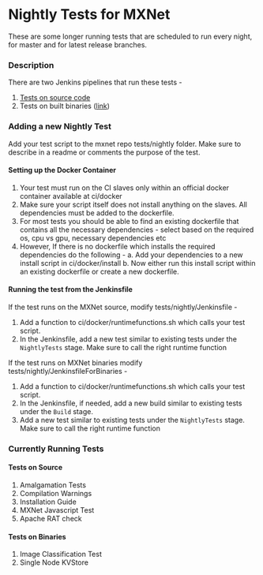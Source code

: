 <!--- Licensed to the Apache Software Foundation (ASF) under one -->
<!--- or more contributor license agreements.  See the NOTICE file -->
<!--- distributed with this work for additional information -->
<!--- regarding copyright ownership.  The ASF licenses this file -->
<!--- to you under the Apache License, Version 2.0 (the -->
<!--- "License"); you may not use this file except in compliance -->
<!--- with the License.  You may obtain a copy of the License at -->

<!---   http://www.apache.org/licenses/LICENSE-2.0 -->

<!--- Unless required by applicable law or agreed to in writing, -->
<!--- software distributed under the License is distributed on an -->
<!--- "AS IS" BASIS, WITHOUT WARRANTIES OR CONDITIONS OF ANY -->
<!--- KIND, either express or implied.  See the License for the -->
<!--- specific language governing permissions and limitations -->
<!--- under the License. -->

# Nightly Tests for MXNet 

These are some longer running tests that are scheduled to run every night, for master and for latest release branches. 

### Description
There are two Jenkins pipelines that run these tests - 
1. [Tests on source code](http://jenkins.mxnet-ci.amazon-ml.com/job/NightlyTests/)
2. Tests on built binaries ([link](http://jenkins.mxnet-ci.amazon-ml.com/job/NightlyTestsForBinaries/))

### Adding a new Nightly Test
Add your test script to the mxnet repo tests/nightly folder. Make sure to describe in a readme or
comments the purpose of the test. 

#### Setting up the Docker Container 
1. Your test must run on the CI slaves only within an official docker container available at ci/docker
2. Make sure your script itself does not install anything on the slaves. All dependencies must be added to the dockerfile.
3. For most tests you should be able to find an existing dockerfile that contains all the necessary dependencies - select based on the required os, cpu vs gpu, necessary dependencies etc
4. However, If there is no dockerfile which installs the required dependencies do the following - 
    a. Add your dependencies to a new install script in ci/docker/install
    b. Now either run this install script within an existing dockerfile or create a new dockerfile. 

#### Running the test from the Jenkinsfile
If the test runs on the MXNet source, modify tests/nightly/Jenkinsfile - 
1. Add a function to ci/docker/runtimefunctions.sh which calls your test script. 
2. In the Jenkinsfile, add a new test similar to existing tests under the `NightlyTests` stage. Make sure to call the right runtime function

If the test runs on MXNet binaries modify tests/nightly/JenkinsfileForBinaries -
1. Add a function to ci/docker/runtimefunctions.sh which calls your test script. 
2. In the Jenkinsfile, if needed, add a new build similar to existing tests under the `Build` stage. 
3. Add a new test similar to existing tests under the `NightlyTests` stage. Make sure to call the right runtime function

### Currently Running Tests

#### Tests on Source
1. Amalgamation Tests
2. Compilation Warnings
3. Installation Guide
4. MXNet Javascript Test
5. Apache RAT check

#### Tests on Binaries
1. Image Classification Test
2. Single Node KVStore 
